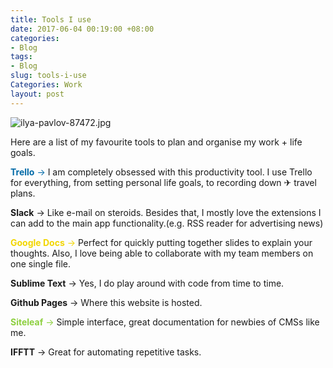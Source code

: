 ```yaml
---
title: Tools I use
date: 2017-06-04 00:19:00 +08:00
categories:
- Blog
tags:
- Blog
slug: tools-i-use
Categories: Work
layout: post
---
```


![ilya-pavlov-87472.jpg](/uploads/ilya-pavlov-87472.jpg)

Here are a list of my favourite tools to plan and organise my work + life goals.

<span style="color:#026AA7;">**Trello** → </span> I am completely obsessed with this productivity tool. I use Trello for everything, from setting personal life goals, to recording down ✈ travel plans.

**Slack** → Like e-mail on steroids. Besides that, I mostly love the extensions I can add to the main app functionality.(e.g. RSS reader for advertising news)

<span style="color:#F2D600;">**Google Docs** → </span>Perfect for quickly putting together slides to explain your thoughts. Also, I love being able to collaborate with my team members on one single file.

**Sublime Text** → Yes, I do play around with code from time to time.

**Github Pages** → Where this website is hosted.

<span style="color:#8dcf3f;">**Siteleaf** → </span>Simple interface, great documentation for newbies of CMSs like me.

**IFFTT** → Great for automating repetitive tasks.

<div class="whitespace"></div>